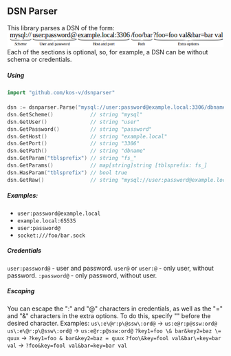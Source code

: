 ## DSN Parser

This library parses a DSN of the form:
![](doc/structure.png)  
Each of the sections is optional, so, for example, a DSN can be without schema or credentials.  

##### Using
```go
import "github.com/kos-v/dsnparser"

dsn := dsnparser.Parse("mysql://user:password@example.local:3306/dbname?tblsprefix=fs_");
dsn.GetScheme()            // string "mysql"
dsn.GetUser()              // string "user"
dsn.GetPassword()          // string "password"
dsn.GetHost()              // string "example.local"
dsn.GetPort()              // string "3306"
dsn.GetPath()              // string "dbname"
dsn.GetParam("tblsprefix") // string "fs_"
dsn.GetParams()            // map[string]string [tblsprefix: fs_]
dsn.HasParam("tblsprefix") // bool true
dsn.GetRaw()               // string "mysql://user:password@example.local:3306/dbname?tblsprefix=fs_"
```

##### Examples:
- `user:password@example.local`
- `example.local:65535`
- `user:password@`
- `socket:///foo/bar.sock`

##### Credentials
`user:password@` - user and password.
`user@` or `user:@` - only user, without password.
`:password@` - only password, without user.

##### Escaping
You can escape the ":" and "@" characters in credentials, as well as the "=" and "&" characters in the extra options. To do this, specify "\" before the desired character.
Examples:
`us\:e\@r:p\@ssw\:ord@` -> `us:e@r:p@ssw:ord@`
`us\:e\@r:p\@ssw\:ord@` -> `us:e@r:p@ssw:ord@`
`?key1=foo \& bar&key2=baz \= quux` -> `?key1=foo & bar&key2=baz = quux`
`?foo\&key=fool val&bar\=key=bar val` -> `?foo&key=fool val&bar=key=bar val`
